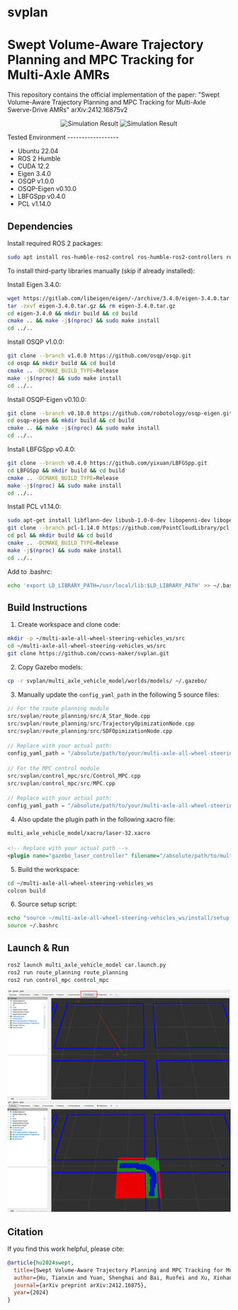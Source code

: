 # svplan
Swept Volume-Aware Trajectory Planning and MPC Tracking for Multi-Axle AMRs
==============================================================================
This repository contains the official implementation of the paper:
"Swept Volume-Aware Trajectory Planning and MPC Tracking for Multi-Axle Swerve-Drive AMRs"
arXiv:2412.16875v2
<p align="center">
  <img src="images/1.gif" alt="Simulation Result">
  <img src="images/2.gif" alt="Simulation Result">
</p>
Tested Environment
------------------

- Ubuntu 22.04
- ROS 2 Humble
- CUDA 12.2
- Eigen 3.4.0
- OSQP v1.0.0
- OSQP-Eigen v0.10.0
- LBFGSpp v0.4.0
- PCL v1.14.0

Dependencies
------------

Install required ROS 2 packages:

```bash
sudo apt install ros-humble-ros2-control ros-humble-ros2-controllers ros-humble-controller-manager ros-humble-xacro ros-humble-gazebo-ros-pkgs ros-humble-gazebo-ros2-control wget
```

To install third-party libraries manually (skip if already installed):

Install Eigen 3.4.0:
```bash
wget https://gitlab.com/libeigen/eigen/-/archive/3.4.0/eigen-3.4.0.tar.gz
tar -zxvf eigen-3.4.0.tar.gz && rm eigen-3.4.0.tar.gz
cd eigen-3.4.0 && mkdir build && cd build
cmake .. && make -j$(nproc) && sudo make install
cd ../..
```

Install OSQP v1.0.0:
```bash
git clone --branch v1.0.0 https://github.com/osqp/osqp.git
cd osqp && mkdir build && cd build
cmake .. -DCMAKE_BUILD_TYPE=Release
make -j$(nproc) && sudo make install
cd ../..
```

Install OSQP-Eigen v0.10.0:
```bash
git clone --branch v0.10.0 https://github.com/robotology/osqp-eigen.git
cd osqp-eigen && mkdir build && cd build
cmake .. && make -j$(nproc) && sudo make install
cd ../..
```

Install LBFGSpp v0.4.0:
```bash
git clone --branch v0.4.0 https://github.com/yixuan/LBFGSpp.git
cd LBFGSpp && mkdir build && cd build
cmake .. -DCMAKE_BUILD_TYPE=Release
make -j$(nproc) && sudo make install
cd ../..
```

Install PCL v1.14.0:
```bash
sudo apt-get install libflann-dev libusb-1.0-0-dev libopenni-dev libopenni2-dev libboost-all-dev libeigen3-dev clang-format libqhull-dev libpcap-dev freeglut3-dev libpng-dev libglew-dev
git clone --branch pcl-1.14.0 https://github.com/PointCloudLibrary/pcl.git
cd pcl && mkdir build && cd build
cmake .. -DCMAKE_BUILD_TYPE=Release
make -j$(nproc) && sudo make install
cd ../..
```

Add to .bashrc:
```bash
echo 'export LD_LIBRARY_PATH=/usr/local/lib:$LD_LIBRARY_PATH' >> ~/.bashrc
```

Build Instructions
------------------

1. Create workspace and clone code:
```bash
mkdir -p ~/multi-axle-all-wheel-steering-vehicles_ws/src
cd ~/multi-axle-all-wheel-steering-vehicles_ws/src
git clone https://github.com/ccwss-maker/svplan.git
```

2. Copy Gazebo models:
```bash
cp -r svplan/multi_axle_vehicle_model/worlds/models/ ~/.gazebo/
```

3. Manually update the `config_yaml_path` in the following 5 source files:

```cpp
// For the route planning module
src/svplan/route_planning/src/A_Star_Node.cpp
src/svplan/route_planning/src/TrajectoryOpimizationNode.cpp
src/svplan/route_planning/src/SDFOpimizationNode.cpp

// Replace with your actual path:
config_yaml_path = "/absolute/path/to/your/multi-axle-all-wheel-steering-vehicles_ws/src/route_planning/config/route_planning_config.yaml";

// For the MPC control module
src/svplan/control_mpc/src/Control_MPC.cpp
src/svplan/control_mpc/src/MPC.cpp

// Replace with your actual path:
config_yaml_path = "/absolute/path/to/your/multi-axle-all-wheel-steering-vehicles_ws/src/control_mpc/config/size.yaml";
```

4. Also update the plugin path in the following xacro file:

```xml
multi_axle_vehicle_model/xacro/laser-32.xacro

<!-- Replace with your actual path -->
<plugin name="gazebo_laser_controller" filename="/absolute/path/to/multi-axle-all-wheel-steering-vehicles_ws/install/gazebo_ros_velodyne_changed/lib/libgazebo_ros_velodyne_changed.so"/>
```

5. Build the workspace:
```bash
cd ~/multi-axle-all-wheel-steering-vehicles_ws
colcon build
```

6. Source setup script:
```bash
echo "source ~/multi-axle-all-wheel-steering-vehicles_ws/install/setup.bash" >> ~/.bashrc
source ~/.bashrc
```

Launch & Run
------------

```bash
ros2 launch multi_axle_vehicle_model car.launch.py
ros2 run route_planning route_planning
ros2 run control_mpc control_mpc
```
![Simulation Result](images/1.jpg)
![Simulation Result](images/2.jpg)


Citation
--------

If you find this work helpful, please cite:
```bibtex
@article{hu2024swept,
  title={Swept Volume-Aware Trajectory Planning and MPC Tracking for Multi-Axle Swerve-Drive AMRs},
  author={Hu, Tianxin and Yuan, Shenghai and Bai, Ruofei and Xu, Xinhang and Liao, Yuwen and Liu, Fen and Xie, Lihua},
  journal={arXiv preprint arXiv:2412.16875},
  year={2024}
}
```
